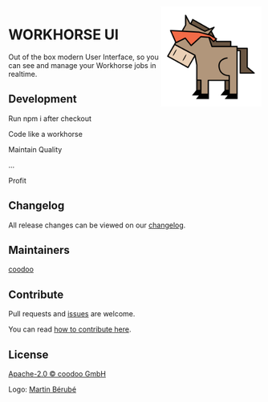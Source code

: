 <img align="right" height="200px" src="logo.png">

# WORKHORSE UI

Out of the box modern User Interface, so you can see and manage your Workhorse jobs in realtime.


## Development

Run npm i after checkout

Code like a workhorse

Maintain Quality

...

Profit

## Changelog

All release changes can be viewed on our [changelog](./CHANGELOG.md).

## Maintainers

[coodoo](https://github.com/orgs/coodoo-io/people)

## Contribute

Pull requests and [issues](https://github.com/coodoo-workhorse/workhorse-ui/issues) are welcome.

You can read [how to contribute here](./CONTRIBUTING.md).


## License

[Apache-2.0 © coodoo GmbH](./LICENSE)

Logo: [Martin Bérubé](http://www.how-to-draw-funny-cartoons.com)
